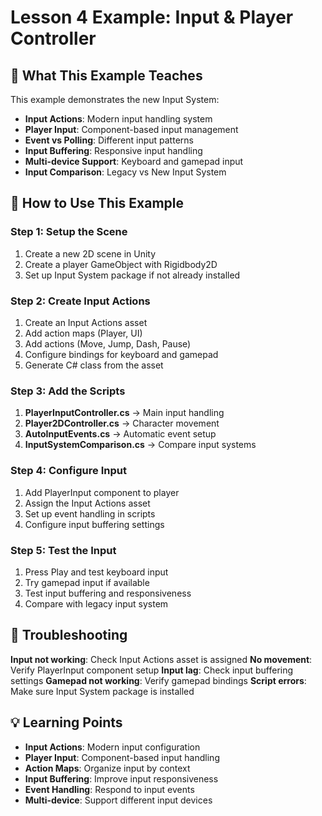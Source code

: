 # Lesson 4 Example: Input & Player Controller

## 🎯 What This Example Teaches

This example demonstrates the new Input System:
- **Input Actions**: Modern input handling system
- **Player Input**: Component-based input management
- **Event vs Polling**: Different input patterns
- **Input Buffering**: Responsive input handling
- **Multi-device Support**: Keyboard and gamepad input
- **Input Comparison**: Legacy vs New Input System

## 🚀 How to Use This Example

### Step 1: Setup the Scene
1. Create a new 2D scene in Unity
2. Create a player GameObject with Rigidbody2D
3. Set up Input System package if not already installed

### Step 2: Create Input Actions
1. Create an Input Actions asset
2. Add action maps (Player, UI)
3. Add actions (Move, Jump, Dash, Pause)
4. Configure bindings for keyboard and gamepad
5. Generate C# class from the asset

### Step 3: Add the Scripts
1. **PlayerInputController.cs** → Main input handling
2. **Player2DController.cs** → Character movement
3. **AutoInputEvents.cs** → Automatic event setup
4. **InputSystemComparison.cs** → Compare input systems

### Step 4: Configure Input
1. Add PlayerInput component to player
2. Assign the Input Actions asset
3. Set up event handling in scripts
4. Configure input buffering settings

### Step 5: Test the Input
1. Press Play and test keyboard input
2. Try gamepad input if available
3. Test input buffering and responsiveness
4. Compare with legacy input system

## 🔧 Troubleshooting

**Input not working**: Check Input Actions asset is assigned
**No movement**: Verify PlayerInput component setup
**Input lag**: Check input buffering settings
**Gamepad not working**: Verify gamepad bindings
**Script errors**: Make sure Input System package is installed

## 💡 Learning Points

- **Input Actions**: Modern input configuration
- **Player Input**: Component-based input handling
- **Action Maps**: Organize input by context
- **Input Buffering**: Improve input responsiveness
- **Event Handling**: Respond to input events
- **Multi-device**: Support different input devices

